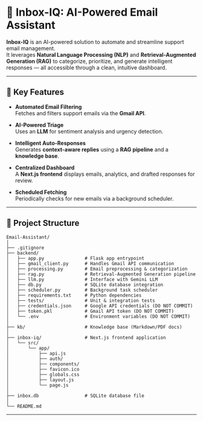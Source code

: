 # 📧 Inbox-IQ: AI-Powered Email Assistant

**Inbox-IQ** is an AI-powered solution to automate and streamline support email management.  
It leverages **Natural Language Processing (NLP)** and **Retrieval-Augmented Generation (RAG)** to categorize, prioritize, and generate intelligent responses — all accessible through a clean, intuitive dashboard.

---

## 🚀 Key Features

- **Automated Email Filtering**  
  Fetches and filters support emails via the **Gmail API**.

- **AI-Powered Triage**  
  Uses an **LLM** for sentiment analysis and urgency detection.

- **Intelligent Auto-Responses**  
  Generates **context-aware replies** using a **RAG pipeline** and a **knowledge base**.

- **Centralized Dashboard**  
  A **Next.js frontend** displays emails, analytics, and drafted responses for review.

- **Scheduled Fetching**  
  Periodically checks for new emails via a background scheduler.

---

## 📂 Project Structure

```plaintext
Email-Assistant/
│
├── .gitignore
├── backend/
│   ├── app.py               # Flask app entrypoint
│   ├── gmail_client.py      # Handles Gmail API communication
│   ├── processing.py        # Email preprocessing & categorization
│   ├── rag.py               # Retrieval-Augmented Generation pipeline
│   ├── llm.py               # Interface with Gemini LLM
│   ├── db.py                # SQLite database integration
│   ├── scheduler.py         # Background task scheduler
│   ├── requirements.txt     # Python dependencies
│   ├── tests/               # Unit & integration tests
│   ├── credentials.json     # Google API credentials (DO NOT COMMIT)
│   ├── token.pkl            # Gmail API token (DO NOT COMMIT)
│   └── .env                 # Environment variables (DO NOT COMMIT)
│
├── kb/                      # Knowledge base (Markdown/PDF docs)
│
├── inbox-iq/                # Next.js frontend application
│   └── src/
│       └── app/
│           ├── api.js
│           ├── auth/
│           ├── components/
│           ├── favicon.ico
│           ├── globals.css
│           ├── layout.js
│           └── page.js
│
├── inbox.db                 # SQLite database file
│
└── README.md
```

---
